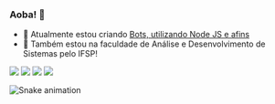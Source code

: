 ### Aoba! 👋

- 🔭 Atualmente estou criando [Bots, utilizando Node JS e afins](https://github.com/Alonses/Alonsal)
- 🌱 Também estou na faculdade de Análise e Desenvolvimento de Sistemas pelo IFSP!

 
<div> 
  <a href="https://www.youtube.com/slondotk" target="_blank"><img src="https://img.shields.io/badge/YouTube-FF0000?style=for-the-badge&logo=youtube&logoColor=white" target="_blank"></a>
 <a href="https://discord.gg/MPyTzWa" target="_blank"><img src="https://img.shields.io/badge/Discord-7289DA?style=for-the-badge&logo=discord&logoColor=white" target="_blank"></a> 
  <a href = "mailto:gustavobrandao31@outlook.com"><img src="https://img.shields.io/badge/Microsoft_Outlook-0078D4?style=for-the-badge&logo=microsoft-outlook&logoColor=white" target="_blank"></a>
  <a href="https://www.linkedin.com/in/brnd21" target="_blank"><img src="https://img.shields.io/badge/-LinkedIn-%230077B5?style=for-the-badge&logo=linkedin&logoColor=white" target="_blank"></a> 
 
![Snake animation](https://github.com/brnd-21/brnd-21/blob/output/github-contribution-grid-snake.svg)
</div>
